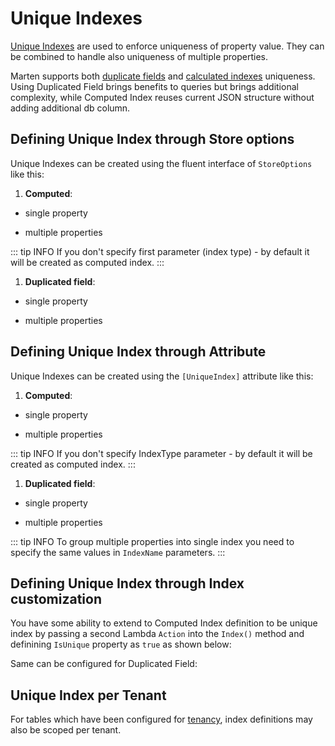# Unique Indexes

[Unique Indexes](https://www.postgresql.org/docs/current/static/indexes-unique.html) are used to enforce uniqueness of property value. They can be combined to handle also uniqueness of multiple properties.

Marten supports both [duplicate fields](/guide/documents/configuration/duplicated-fields) and [calculated indexes](/guide/documents/configuration/computed-indexes) uniqueness. Using Duplicated Field brings benefits to queries but brings additional complexity, while Computed Index reuses current JSON structure without adding additional db column.

## Defining Unique Index through Store options

Unique Indexes can be created using the fluent interface of `StoreOptions` like this:

1. **Computed**:

- single property

<!-- snippet: sample_using_a_single_property_computed_unique_index_through_store_options -->
<!-- endSnippet -->

- multiple properties

<!-- snippet: sample_using_a_multiple_properties_computed_unique_index_through_store_options -->
<!-- endSnippet -->

::: tip INFO
If you don't specify first parameter (index type) - by default it will be created as computed index.
:::

1. **Duplicated field**:

- single property

<!-- snippet: sample_using_a_single_property_duplicate_field_unique_index_through_store_options -->
<!-- endSnippet -->

- multiple properties

<!-- snippet: sample_using_a_multiple_properties_duplicate_field_unique_index_through_store_options -->
<!-- endSnippet -->

## Defining Unique Index through Attribute

Unique Indexes can be created using the `[UniqueIndex]` attribute like this:

1. **Computed**:

- single property

<!-- snippet: sample_using_a_single_property_computed_unique_index_through_attribute -->
<!-- endSnippet -->

- multiple properties

<!-- snippet: sample_using_a_multiple_properties_computed_unique_index_through_store_attribute -->
<!-- endSnippet -->

::: tip INFO
If you don't specify IndexType parameter - by default it will be created as computed index.
:::

1. **Duplicated field**:

- single property

<!-- snippet: sample_using_a_single_property_duplicate_field_unique_index_through_store_attribute -->
<!-- endSnippet -->

- multiple properties

<!-- snippet: sample_using_a_multiple_properties_duplicate_field_unique_index_through_attribute -->
<!-- endSnippet -->

::: tip INFO
To group multiple properties into single index you need to specify the same values in `IndexName` parameters.
:::

## Defining Unique Index through Index customization

You have some ability to extend to Computed Index definition to be unique index by passing a second Lambda `Action` into
the `Index()` method and definining `IsUnique` property as `true` as shown below:

<!-- snippet: sample_customizing-calculated-index -->
<!-- endSnippet -->

Same can be configured for Duplicated Field:

<!-- snippet: sample_IndexExamples -->
<!-- endSnippet -->

## Unique Index per Tenant

For tables which have been configured for [tenancy](/guide/documents/tenancy/index), index definitions may also be scoped per tenant.

<!-- snippet: sample_per-tenant-unique-index -->
<!-- endSnippet -->
